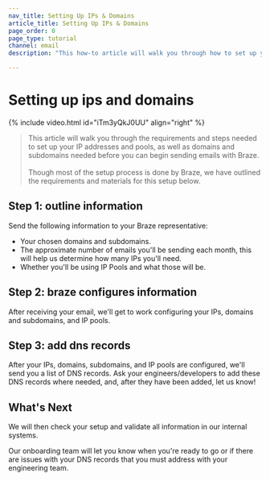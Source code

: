 ```yaml
---
nav_title: Setting Up IPs & Domains
article_title: Setting Up IPs & Domains
page_order: 0
page_type: tutorial
channel: email
description: "This how-to article will walk you through how to set up your IPs and Domains for sending emails through Braze."

---
```


# Setting up ips and domains

{% include video.html id="iTm3yQkJ0UU" align="right"  %}

> This article will walk you through the requirements and steps needed to set up your IP addresses and pools, as well as domains and subdomains needed before you can begin sending emails with Braze.<br><br>Though most of the setup process is done by Braze, we have outlined the requirements and materials for this setup below.

## Step 1: outline information

Send the following information to your Braze representative:

* Your chosen domains and subdomains.
* The approximate number of emails you'll be sending each month, this will help us determine how many IPs you'll need.
* Whether you'll be using IP Pools and what those will be.

## Step 2: braze configures information

After receiving your email, we'll get to work configuring your IPs, domains and subdomains, and IP pools.

## Step 3: add dns records

After your IPs, domains, subdomains, and IP pools are configured, we'll send you a list of DNS records. Ask your engineers/developers to add these DNS records where needed, and, after they have been added, let us know!

## What's Next

We will then check your setup and validate all information in our internal systems.

Our onboarding team will let you know when you're ready to go or if there are issues with your DNS records that you must address with your engineering team.
